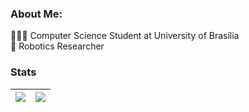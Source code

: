 ### About Me:
👩🏻‍🎓 Computer Science Student at University of Brasília <br>
🤖 Robotics Researcher <br>


### Stats

<!-- | ![](http://github-profile-summary-cards.vercel.app/api/cards/stats?username=Suyannesara&theme=nord_dark) -->
<!-- ![](http://github-profile-summary-cards.vercel.app/api/cards/repos-per-language?username=Suyannesara&hide=Html&theme=nord_dark) -->
<!-- | :-: | :-: | :-: | -->

<!-- ![](http://github-profile-summary-cards.vercel.app/api/cards/profile-details?username=Suyannesara&theme=nord_dark) -->

| ![](http://github-profile-summary-cards.vercel.app/api/cards/most-commit-language?username=Suyannesara&theme=nord_dark) | ![](https://github-readme-stats-wheat-one-23.vercel.app?user=Suyannesara&hide_border=true&date_format=M%20j%5B%2C%20Y%5D&background=2D3742&stroke=2D3742&ring=6bbbca&fire=6bbbca&currStreakNum=fff&sideNums=6bbbca&currStreakLabel=6bbbca&sideLabels=fff&dates=fff) |
| :-: | :-: | 

<!-- ![](https://github-readme-stats.vercel.app/api?username=suyannesara&theme=highcontrast&hide_border=true&include_all_commits=true&count_private=true)<br/> -->
<!-- ![](https://github-readme-streak-stats.herokuapp.com/?user=suyannesara&theme=highcontrast&hide_border=true)<br/> -->
<!-- ![](https://github-readme-stats.vercel.app/api/top-langs/?username=Suyannesara&theme=highcontrast&hide_border=true&include_all_commits=true&count_private=true&layout=compact) -->
<!-- [![](https://visitcount.itsvg.in/api?id=Suyannesara&icon=3&color=8)](https://visitcount.itsvg.in) -->

<!-- Proudly created with GPRM ( https://gprm.itsvg.in ) -->


